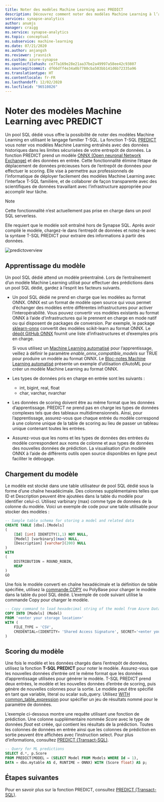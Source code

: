 ```yaml
---
title: Noter des modèles Machine Learning avec PREDICT
description: Découvrez comment noter des modèles Machine Learning à l’aide de la fonction T-SQL PREDICT dans un pool SQL dédié.
services: synapse-analytics
author: anumjs
manager: craigg
ms.service: synapse-analytics
ms.topic: conceptual
ms.subservice: machine-learning
ms.date: 07/21/2020
ms.author: anjangsh
ms.reviewer: jrasnick
ms.custom: azure-synapse
ms.openlocfilehash: ce77a169e28e21aa37be2a49997a58ee42c93807
ms.sourcegitcommit: df66dff4e34a0b7780cba503bb141d6b72335a96
ms.translationtype: HT
ms.contentlocale: fr-FR
ms.lasthandoff: 12/02/2020
ms.locfileid: "96510826"
---
```

# <a name="score-machine-learning-models-with-predict"></a>Noter des modèles Machine Learning avec PREDICT

Un pool SQL dédié vous offre la possibilité de noter des modèles Machine Learning en utilisant le langage familier T-SQL. La fonction T-SQL [PREDICT](https://docs.microsoft.com/sql/t-sql/queries/predict-transact-sql?view=azure-sqldw-latest&preserve-view=true) vous noter vos modèles Machine Learning entraînés avec des données historiques dans les limites sécurisées de votre entrepôt de données. La fonction PREDICT prend un modèle [ONNX (Open neuronal Network Exchange)](https://onnx.ai/) et des données en entrée. Cette fonctionnalité élimine l’étape de déplacement de données précieuses hors de l’entrepôt de données pour effectuer le scoring. Elle vise à permettre aux professionnels de l’informatique de déployer facilement des modèles Machine Learning avec l’interface T-SQL familière, et de collaborer de façon transparente avec des scientifiques de données travaillant avec l’infrastructure appropriée pour accomplir leur tâche.

> [!NOTE]
> Cette fonctionnalité n’est actuellement pas prise en charge dans un pool SQL serverless.

Elle requiert que le modèle soit entraîné hors de Synapse SQL. Après avoir compilé le modèle, chargez-le dans l’entrepôt de données et notez-le avec la syntaxe T-SQL PREDICT pour extraire des informations à partir des données.

![predictoverview](./media/sql-data-warehouse-predict/datawarehouse-overview.png)

## <a name="training-the-model"></a>Apprentissage du modèle

Un pool SQL dédié attend un modèle préentraîné. Lors de l’entraînement d’un modèle Machine Learning utilisé pour effectuer des prédictions dans un pool SQL dédié, gardez à l’esprit les facteurs suivants.

- Un pool SQL dédié ne prend en charge que les modèles au format ONNX. ONNX est un format de modèle open source qui vous permet d’échanger des modèles entre différentes infrastructures pour activer l’interopérabilité. Vous pouvez convertir vos modèles existants au format ONNX à l’aide d’infrastructures qui le prennent en charge en mode natif ou qui disposent de packages de conversion. Par exemple, le package [sklearn-onnx](https://github.com/onnx/sklearn-onnx) convertit des modèles scikit-learn au format ONNX. Le [dépôt GitHub ONNX](https://github.com/onnx/tutorials#converting-to-onnx-format) fournit une liste d’infrastructures et d’exemples pris en charge.

   Si vous utilisez un [Machine Learning automatisé](https://docs.microsoft.com/azure/machine-learning/concept-automated-ml) pour l’apprentissage, veillez à définir le paramètre *enable_onnx_compatible_models* sur TRUE pour produire un modèle au format ONNX. Le [Bloc-notes Machine Learning automatisé](https://github.com/Azure/MachineLearningNotebooks/blob/master/how-to-use-azureml/automated-machine-learning/classification-bank-marketing-all-features/auto-ml-classification-bank-marketing-all-features.ipynb) présente un exemple d’utilisation d’AutoML pour créer un modèle Machine Learning au format ONNX.

- Les types de données pris en charge en entrée sont les suivants :
    - int, bigint, real, float
    - char, varchar, nvarchar

- Les données de scoring doivent être au même format que les données d’apprentissage. PREDICT ne prend pas en charge les types de données complexes tels que des tableaux multidimensionnels. Ainsi, pour l’apprentissage, assurez-vous que chaque entrée du modèle correspond à une colonne unique de la table de scoring au lieu de passer un tableau unique contenant toutes les entrées.

- Assurez-vous que les noms et les types de données des entrées du modèle correspondent aux noms de colonne et aux types de données des nouvelles données de prédiction. La visualisation d’un modèle ONNX à l’aide de différents outils open source disponibles en ligne peut faciliter le débogage.

## <a name="loading-the-model"></a>Chargement du modèle

Le modèle est stocké dans une table utilisateur de pool SQL dédié sous la forme d’une chaîne hexadécimale. Des colonnes supplémentaires telles que ID et Description peuvent être ajoutées dans la table du modèle pour identifier celui-ci. Utilisez varbinary (max) comme type de données de la colonne du modèle. Voici un exemple de code pour une table utilisable pour stocker des modèles :

```sql
-- Sample table schema for storing a model and related data
CREATE TABLE [dbo].[Models]
(
    [Id] [int] IDENTITY(1,1) NOT NULL,
    [Model] [varbinary](max) NULL,
    [Description] [varchar](200) NULL
)
WITH
(
    DISTRIBUTION = ROUND_ROBIN,
    HEAP
)
GO

```

Une fois le modèle converti en chaîne hexadécimale et la définition de table spécifiée, utilisez la [commande COPY](https://docs.microsoft.com/sql/t-sql/statements/copy-into-transact-sql?view=azure-sqldw-latest&preserve-view=true) ou PolyBase pour charger le modèle dans la table du pool SQL dédié. L’exemple de code suivant utilise la commande Copy pour charger le modèle.

```sql
-- Copy command to load hexadecimal string of the model from Azure Data Lake storage location
COPY INTO [Models] (Model)
FROM '<enter your storage location>'
WITH (
    FILE_TYPE = 'CSV',
    CREDENTIAL=(IDENTITY= 'Shared Access Signature', SECRET='<enter your storage key here>')
)
```

## <a name="scoring-the-model"></a>Scoring du modèle

Une fois le modèle et les données chargés dans l’entrepôt de données, utilisez la fonction **T-SQL PREDICT** pour noter le modèle. Assurez-vous que les nouvelles données d’entrée ont le même format que les données d’apprentissage utilisées pour générer le modèle. T-SQL PREDICT prend deux entrées, le modèle et les nouvelles données d’entrée de scoring, puis génère de nouvelles colonnes pour la sortie. Le modèle peut être spécifié en tant que variable, literal ou scalar sub_query. Utilisez [WITH common_table_expression](https://docs.microsoft.com/sql/t-sql/queries/with-common-table-expression-transact-sql?view=azure-sqldw-latest&preserve-view=true) pour spécifier un jeu de résultats nommé pour le paramètre de données.

L’exemple ci-dessous montre une requête utilisant une fonction de prédiction. Une colonne supplémentaire nommée *Score* avec le type de données *float* est créée, qui contient les résultats de la prédiction. Toutes les colonnes de données en entrée ainsi que les colonnes de prédiction en sortie peuvent être affichées avec l’instruction select. Pour plus d’informations, consultez [PREDICT (Transact-SQL)](https://docs.microsoft.com/sql/t-sql/queries/predict-transact-sql?view=azure-sqldw-latest&preserve-view=true).

```sql
-- Query for ML predictions
SELECT d.*, p.Score
FROM PREDICT(MODEL = (SELECT Model FROM Models WHERE Id = 1),
DATA = dbo.mytable AS d, RUNTIME = ONNX) WITH (Score float) AS p;
```

## <a name="next-steps"></a>Étapes suivantes

Pour en savoir plus sur la fonction PREDICT, consultez [PREDICT (Transact-SQL)](https://docs.microsoft.com/sql/t-sql/queries/predict-transact-sql?view=azure-sqldw-latest&preserve-view=true).
